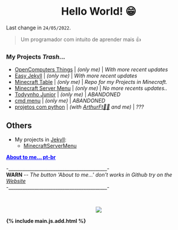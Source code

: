 <link rel="shortcut icon" type="image/x-icon" href="favicon.png">

<h1 align="center"> Hello World! 😁</h1>

Last change in `24/05/2022`.

> Um programador com intuito de aprender mais 👍

### My Projects _Trash..._

- [OpenComputers Things](https://github.com/RamiresOliv/OpenComputers) | _(only me)_ | _With more recent updates_ 
- [Easy Jekyll](https://github.com/RamiresOliv/Easy_Jekyll) | _(only me)_ | _With more recent updates_
- [Minecraft Table](https://github.com/RamiresOliv/MinecraftTable) | _(only me)_ | _Repo for my Projects in Minecraft._
- [Minecraft Server Menu](https://github.com/RamiresOliv/MinecraftServerMenu) | _(only me)_ | _No more recents updates.._
- [Todyynho Junior](https://github.com/RamiresOliv/Todyynho-Junior) | _(only me)_ | _ABANDONED_
- [cmd menu](https://github.com/RamiresOliv/cmd_menu) | _(only me)_ | _ABANDONED_
- [projetos com python](https://github.com/RamiresOliv/projetos-com-python) | _(with [ArthurFt👩‍🦲](https://github.com/ArthurFt) and me)_ | _???_

## Others

- My projects in [Jekyll](https://jekyllrb.com):<br>
  - [MinecraftServerMenu](https://RamiresOliv.github.io/MinecraftServerMenu)

<strong><ins id="abouttome" onclick="abouttome()" style="cursor: pointer; color: blue;">About to me... pt-br</ins></strong>
<p id="RemoveMe">-__________________________________________-<br><b>WARN</b> -- <i>The button 'About to me...' don't works in Github try on the <a href="https://RamiresOliv.github.io/ramiresoliv">Website</a></i><br>-__________________________________________-</p><strong> 
<br>

<div id="abouttome_text"></div>
  
  
<p align="center"><a href="https://github.com/RamiresOliv"><img src="https://github-readme-stats.vercel.app/api?username=RamiresOliv"></a></p>

{% include main.js.add.html %}
